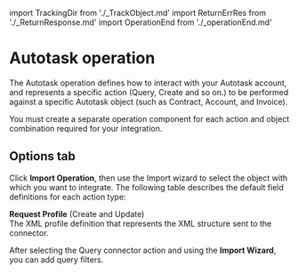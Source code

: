 import TrackingDir from './_TrackObject.md'
import ReturnErrRes from './_ReturnResponse.md'
import OperationEnd from './_operationEnd.md'

# Autotask operation 

<head>
  <meta name="guidename" content="Integration"/>
  <meta name="context" content="GUID-5b7a9577-9690-49c1-ada4-f1a1c81b7a04"/>
</head>


The Autotask operation defines how to interact with your Autotask account, and represents a specific action \(Query, Create and so on.\) to be performed against a specific Autotask object \(such as Contract, Account, and Invoice\).

You must create a separate operation component for each action and object combination required for your integration.

## **Options** tab 

Click **Import Operation**, then use the Import wizard to select the object with which you want to integrate. The following table describes the default field definitions for each action type:
 


<TrackingDir />

**Request Profile** \(Create and Update\)  
The XML profile definition that represents the XML structure sent to the connector.

After selecting the Query connector action and using the **Import Wizard**, you can add query filters.

<ReturnErrRes />

<OperationEnd />
